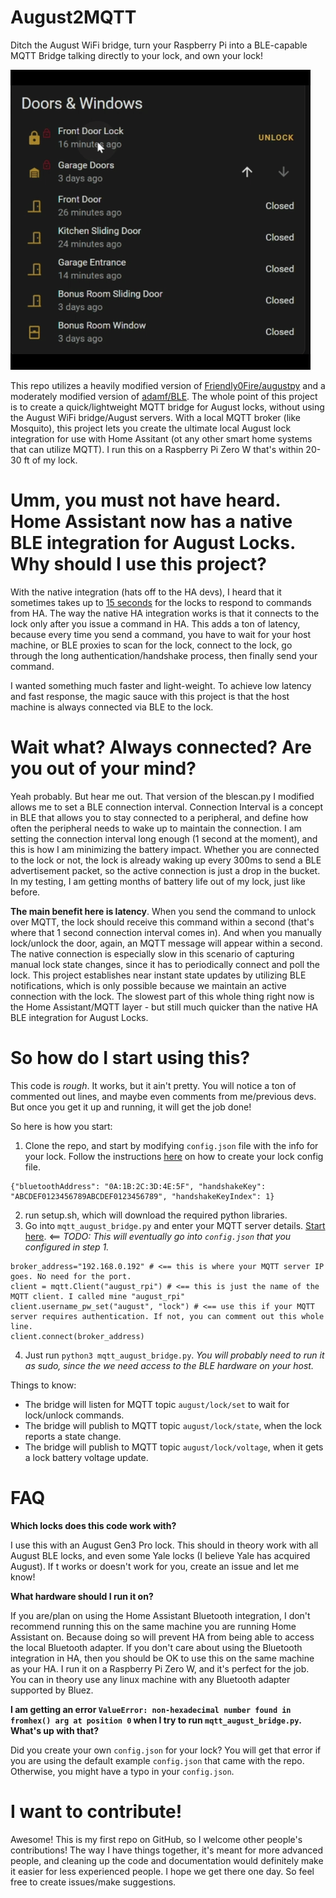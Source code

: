 # August2MQTT
Ditch the August WiFi bridge, turn your Raspberry Pi into a BLE-capable MQTT Bridge talking directly to your lock, and own your lock!

![](lock.gif)

This repo utilizes a heavily modified version of [Friendly0Fire/augustpy](https://github.com/Friendly0Fire/augustpy) and a moderately modified version of [adamf/BLE](https://github.com/adamf/BLE). The whole point of this project is to create a quick/lightweight MQTT bridge for August locks, without using the August WiFi bridge/August servers. With a local MQTT broker (like Mosquito), this project lets you create the ultimate local August lock integration for use with Home Assitant (ot any other smart home systems that can utilize MQTT). I run this on a Raspberry Pi Zero W that's within 20-30 ft of my lock.

# Umm, you must not have heard. Home Assistant now has a native BLE integration for August Locks. Why should I use this project?
With the native integration (hats off to the HA devs), I heard that it sometimes takes up to [15 seconds](https://github.com/esphome/issues/issues/3761#issuecomment-1333079982) for the locks to respond to commands from HA. The way the native HA integration works is that it connects to the lock only after you issue a command in HA. This adds a ton of latency, because every time you send a command, you have to wait for your host machine, or BLE proxies to scan for the lock, connect to the lock, go through the long authentication/handshake process, then finally send your command.

I wanted something much faster and light-weight. To achieve low latency and fast response, the magic sauce with this project is that the host machine is always connected via BLE to the lock.

# Wait what? Always connected? Are you out of your mind?
Yeah probably. But hear me out. That version of the blescan.py I modified allows me to set a BLE connection interval. Connection Interval is a concept in BLE that allows you to stay connected to a peripheral, and define how often the peripheral needs to wake up to maintain the connection. I am setting the connection interval long enough (1 second at the moment), and this is how I am minimizing the battery impact. Whether you are connected to the lock or not, the lock is already waking up every 300ms to send a BLE advertisement packet, so the active connection is just a drop in the bucket. In my testing, I am getting months of battery life out of my lock, just like before.

__The main benefit here is latency__. When you send the command to unlock over MQTT, the lock should receive this command within a second (that's where that 1 second connection interval comes in). And when you manually lock/unlock the door, again, an MQTT message will appear within a second. The native connection is especially slow in this scenario of capturing manual lock state changes, since it has to periodically connect and poll the lock. This project establishes near instant state updates by utilizing BLE notifications, which is only possible because we maintain an active connection with the lock. The slowest part of this whole thing right now is the Home Assistant/MQTT layer - but still much quicker than the native HA BLE integration for August Locks.

# So how do I start using this?
This code is *rough*. It works, but it ain't pretty. You will notice a ton of commented out lines, and maybe even comments from me/previous devs. But once you get it up and running, it will get the job done! 

So here is how you start:
1. Clone the repo, and start by modifying `config.json` file with the info for your lock. Follow the instructions [here](https://github.com/Friendly0Fire/augustpy#putting-it-all-together) on how to create your lock config file. 

```
{"bluetoothAddress": "0A:1B:2C:3D:4E:5F", "handshakeKey": "ABCDEF0123456789ABCDEF0123456789", "handshakeKeyIndex": 1}
```
2. run setup.sh, which will download the required python libraries.
3. Go into `mqtt_august_bridge.py` and enter your MQTT server details. [Start here](https://github.com/aeozyalcin/August2MQTT/blob/7c642023cf61f34ea4f855b16ca4c509ae64ce11/mqtt_august_bridge.py#L65). <== *TODO: This will eventually go into `config.json` that you configured in step 1.*

```
broker_address="192.168.0.192" # <== this is where your MQTT server IP goes. No need for the port.
client = mqtt.Client("august_rpi") # <== this is just the name of the MQTT client. I called mine "august_rpi"
client.username_pw_set("august", "lock") # <== use this if your MQTT server requires authentication. If not, you can comment out this whole line.
client.connect(broker_address)
```
4. Just run `python3 mqtt_august_bridge.py`. *You will probably need to run it as sudo, since the we need access to the BLE hardware on your host.* 

Things to know:
- The bridge will listen for MQTT topic `august/lock/set` to wait for lock/unlock commands.
- The bridge will publish to MQTT topic `august/lock/state`, when the lock reports a state change.
- The bridge will publish to MQTT topic `august/lock/voltage`, when it gets a lock battery voltage update.

# FAQ
**Which locks does this code work with?**

I use this with an August Gen3 Pro lock. This should in theory work with all August BLE locks, and even some Yale locks (I believe Yale has acquired August). If t works or doesn't work for you, create an issue and let me know!

**What hardware should I run it on?**

If you are/plan on using the Home Assistant Bluetooth integration, I don't recommend running this on the same machine you are running Home Assistant on. Because doing so will prevent HA from being able to access the local Bluetooth adapter. If you don't care about using the Bluetooth integration in HA, then you should be OK to use this on the same machine as your HA. I run it on a Raspberry Pi Zero W, and it's perfect for the job. You can in theory use any linux machine with any Bluetooth adapter supported by Bluez.

**I am getting an error `ValueError: non-hexadecimal number found in fromhex() arg at position 0` when I try to run `mqtt_august_bridge.py`. What's up with that?**

Did you create your own `config.json` for your lock? You will get that error if you are using the default example `config.json` that came with the repo. Otherwise, you might have a typo in your `config.json`. 

# I want to contribute!
Awesome! This is my first repo on GitHub, so I welcome other people's contributions! The way I have things together, it's meant for more advanced people, and cleaning up the code and documentation would definitely make it easier for less experienced people. I hope we get there one day. So feel free to create issues/make suggestions.
